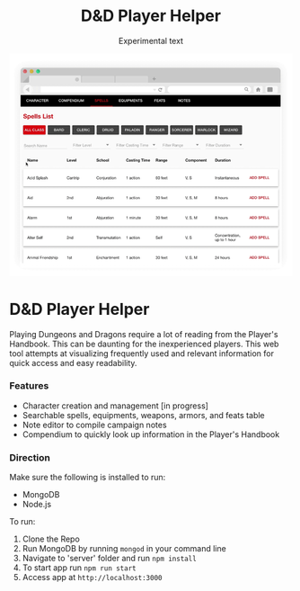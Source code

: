 <h1 align="center">
  <br>
  D&D Player Helper
  <br>
</h1>

<p align="center">Experimental text</p>

![screenshot](https://raw.githubusercontent.com/ngunawan/dnd-player-helper/master/screenshots/addingSpellToCharacter.gif)


# D&D Player Helper

Playing Dungeons and Dragons require a lot of reading from the Player's Handbook. This can be daunting for the inexperienced players. This web tool attempts at visualizing frequently used and relevant information for quick access and easy readability.

### Features

  * Character creation and management [in progress]
  * Searchable spells, equipments, weapons, armors, and feats table
  * Note editor to compile campaign notes
  * Compendium to quickly look up information in the Player's Handbook
  
### Direction

Make sure the following is installed to run:

  * MongoDB
  * Node.js

To run:

   1. Clone the Repo
   2. Run MongoDB by running `mongod` in your command line
   3. Navigate to 'server' folder and run `npm install`
   4. To start app run `npm run start`
   5. Access app at `http://localhost:3000`
